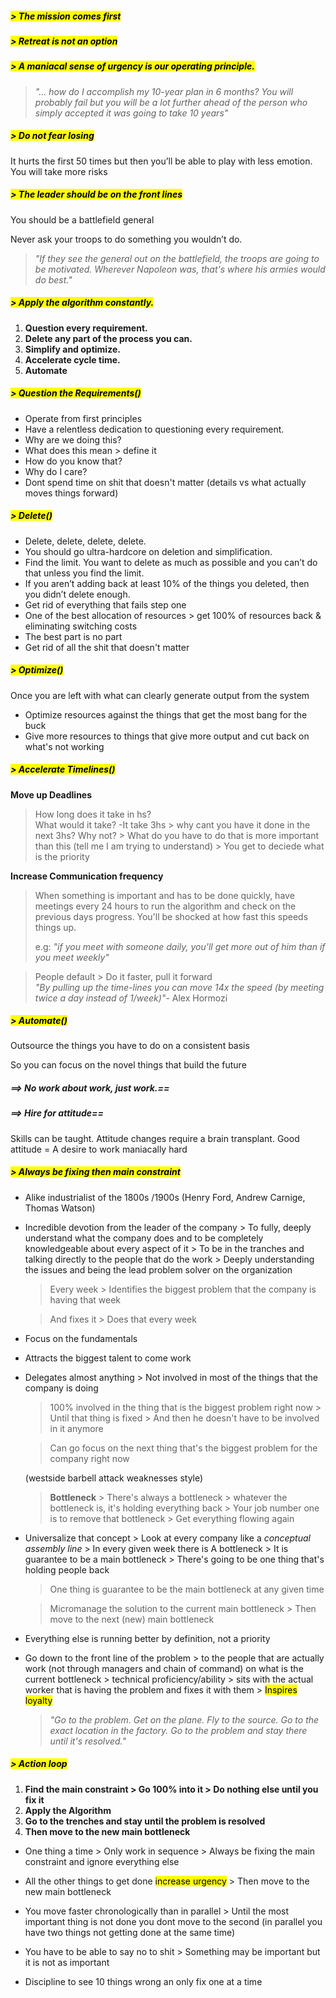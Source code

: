 ##### <mark>> The mission comes first</mark>

##### <mark>> Retreat is not an option</mark>

##### <mark>> A maniacal sense of urgency is our operating principle.</mark>

> *"... how do I accomplish my 10-year plan in 6 months? You will probably fail but you will be a lot further ahead of the person who simply accepted it was going to take 10 years"*
##### <mark>> Do not fear losing</mark>

It hurts the first 50 times but then you’ll be able to play with less emotion. You will take more risks
##### <mark> > The leader should be on the front lines</mark>

You should be a battlefield general

Never ask your troops to do something you wouldn’t do.

> *"If they see the general out on the battlefield, the troops are going to be motivated. Wherever Napoleon was, that's where his armies would do best."*

##### <mark>> Apply the algorithm constantly.</mark> 

1. **Question every requirement.**
2. **Delete any part of the process you can.**
3. **Simplify and optimize.** 
4. **Accelerate cycle time.**
5. **Automate**
##### <mark>> Question the Requirements()</mark>
 - Operate from first principles 
 - Have a relentless dedication to questioning every requirement.
 - Why are we doing this?
 - What does this mean > define it
 - How do you know that?
 - Why do I care?
- Dont spend time on shit that doesn't matter (details vs what actually moves things forward)
					
##### <mark>> Delete()</mark> 
- Delete, delete, delete, delete.
- You should go ultra-hardcore on deletion and simplification.
- Find the limit. You want to delete as much as possible and you can’t do that unless you find the limit.
- If you aren’t adding back at least 10% of the things you deleted, then you didn’t delete enough.
- Get rid of everything that fails step one
- One of the best allocation of resources > get 100% of resources back & eliminating switching costs
- The best part is no part
- Get rid of all the shit that doesn't matter					
##### <mark>> Optimize()</mark> 
Once you are left with what can clearly generate output from the system
- Optimize resources against the things that get the most bang for the buck					
- Give more resources to things that give more output and cut back on what's not working 					
					
##### <mark>> Accelerate Timelines()</mark>
**Move up Deadlines**	
> How long does it take in hs? 					
> What would it take? -It take 3hs > why cant you have it done in the next 3hs? Why not? > What do you have to do that is more important than this (tell me I am trying to understand) > You get to deciede what is the priority

**Increase Communication frequency**				
> When something is important and has to be done quickly, have meetings every 24 hours to run the algorithm and check on the previous days progress. You'll be shocked at how fast this speeds things up.
> 
> e.g: *"if you meet with someone daily, you'll get more out of him than if you meet weekly"*	

> People default > Do it faster, pull it forward					
> *"By pulling up the time-lines you can move 14x the speed (by meeting twice a day instead of 1/week)"*- Alex Hormozi				


##### <mark>> Automate()</mark>
Outsource the things you have to do on a consistent basis	

So you can focus on the novel things that build the future
##### ==> No work about work, just work.==
##### ==> Hire for attitude==
Skills can be taught. Attitude changes require a brain transplant.
Good attitude = A desire to work maniacally hard

##### <mark>> Always be fixing then main constraint</mark> 
 
- Alike industrialist of the 1800s /1900s (Henry Ford, Andrew Carnige, Thomas Watson)	
	
- Incredible devotion from the leader of the company > To fully, deeply understand what the company does and to be completely knowledgeable about every aspect of it > To be in the tranches and talking directly to the people that do the work > Deeply understanding the issues and being the lead problem solver on the organization
	
	> Every week > Identifies the biggest problem that the company is having that week 

	> And fixes it > Does that every week

- Focus on the fundamentals

- Attracts the biggest talent to come work

- Delegates almost anything > Not involved in most of the things that the company is doing

	> 100% involved in the thing that is the biggest problem right now > Until that thing is fixed > And then he doesn't have to be involved in it anymore 

	> Can go focus on the next thing that's the biggest problem for the company right now

	(westside barbell attack weaknesses style)

	> **Bottleneck** > There's always a bottleneck > whatever the bottleneck is, it's holding everything back > Your job number one is to remove that bottleneck > Get everything flowing again 
	
- Universalize that concept > Look at every company like a *conceptual assembly line* > In every given week there is A bottleneck > It is guarantee to be a main bottleneck > There's going to be one thing that's holding people back

	> One thing is guarantee to be the main bottleneck at any given time
	
	> Micromanage the solution to the current main bottleneck > Then move to the next (new) main bottleneck

- Everything else is running better by definition, not a priority

- Go down to the front line of the problem > to the people that are actually work (not through managers and chain of command) on what is the current bottleneck > technical proficiency/ability > sits with the actual worker that is having the problem and fixes it with them > <mark>Inspires loyalty</mark>
	> *"Go to the problem. Get on the plane. Fly to the source. Go to the exact location in the factory. Go to the problem and stay there until it's resolved."*

##### <mark>> Action loop</mark>
1. **Find the main constraint > Go 100% into it > Do nothing else until you fix it**
2. **Apply the Algorithm**
3. **Go to the trenches and stay until the problem is resolved**
4. **Then move to the new main bottleneck**					

- One thing a time > Only work in sequence > Always be fixing the main constraint and ignore everything else

 - All the other things to get done <mark>increase urgency</mark> > Then move to the new main bottleneck		
					
- You move faster chronologically than in parallel > Until the most important thing is not done you dont move to the second (in parallel you have two things not getting done at the same time)					
		
- You have to be able to say no to shit > Something may be important but it is not as important

- Discipline to see 10 things wrong an only fix one at a time